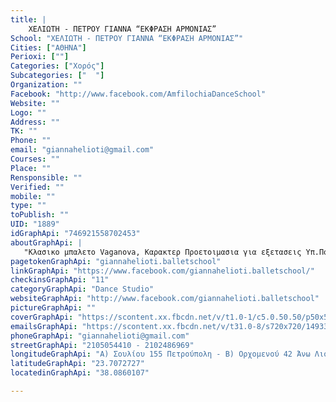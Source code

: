 ```yaml
---
title: |
    ΧΕΛΙΩΤΗ - ΠΕΤΡΟΥ ΓΙΑΝΝΑ “ΕΚΦΡΑΣΗ ΑΡΜΟΝΙΑΣ”
School: "ΧΕΛΙΩΤΗ - ΠΕΤΡΟΥ ΓΙΑΝΝΑ “ΕΚΦΡΑΣΗ ΑΡΜΟΝΙΑΣ”"
Cities: ["ΑΘΗΝΑ"]
Perioxi: [""]
Categories: ["Χορός"]
Subcategories: ["  "]
Organization: ""
Facebook: "http://www.facebook.com/AmfilochiaDanceSchool"
Website: ""
Logo: ""
Address: ""
TK: ""
Phone: ""
email: "giannahelioti@gmail.com"
Courses: ""
Place: ""
Rensponsible: ""
Verified: ""
mobile: ""
type: ""
toPublish: ""
UID: "1889"
idGraphApi: "746921558702453"
aboutGraphApi: | 
   "Κλασικο μπαλετο Vaganova, Καρακτερ Προετοιμασια για εξετασεις Υπ.Πολιτισμου Σύγχρονο Limon, Release, Graham,Funky jazz Ρυθμική αγωγή, Θεατρικο παιχνιδι"
pagetokenGraphApi: "giannahelioti.balletschool"
linkGraphApi: "https://www.facebook.com/giannahelioti.balletschool/"
checkinsGraphApi: "11"
categoryGraphApi: "Dance Studio"
websiteGraphApi: "http://www.facebook.com/giannahelioti.balletschool"
pictureGraphApi: ""
coverGraphApi: "https://scontent.xx.fbcdn.net/v/t1.0-1/c5.0.50.50/p50x50/10354181_746946415366634_429583975542979327_n.jpg?oh=a91d622c6ccd720426b69c088f54f7de&amp;oe=5B3C979C"
emailsGraphApi: "https://scontent.xx.fbcdn.net/v/t31.0-8/s720x720/1493381_746944242033518_6306352612323075220_o.jpg?oh=a7f50e71755684d58b93b4f3f838fbd5&amp;oe=5B4AF32E"
phoneGraphApi: "giannahelioti@gmail.com"
streetGraphApi: "2105054410 - 2102486969"
longitudeGraphApi: "Α) Σουλίου 155 Πετρούπολη - Β) Ορχομενού 42 Άνω Λιόσια"
latitudeGraphApi: "23.7072727"
locatedinGraphApi: "38.0860107"

---
```




